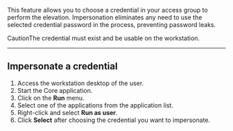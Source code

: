 This feature allows you to choose a credential in your access group to perform the elevation. Impersonation eliminates any need to use the selected credential password in the process, preventing password leaks.

CautionThe credential must exist and be usable on the workstation.



---

## Impersonate a credential

1. Access the workstation desktop of the user.
2. Start the Core application.
3. Click on the **Run** menu.
4. Select one of the applications from the application list.
5. Right\-click and select **Run as user**.
6. Click **Select** after choosing the credential you want to impersonate.
